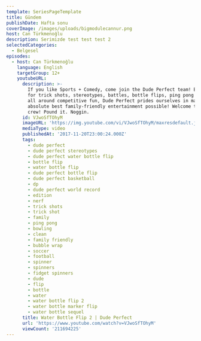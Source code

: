 ```yaml
---
template: SeriesPageTemplate
title: Gündem
publishDate: Hafta sonu
coverImage: /images/uploads/bigmodulecannur.png
host: Can Türkmenoğlu
description: Serimizde test test test 2
selectedCategories:
  - Belgesel
episodes:
  - host: Can Türkmenoğlu
    language: English
    targetGroup: 12+
    youtubeURL:
      description: >-
        If you like Sports + Comedy, come join the Dude Perfect team! Best known
        for trick shots, stereotypes, battles, bottle flips, ping pong shots and
        all around competitive fun, Dude Perfect prides ourselves in making the
        absolute best family-friendly entertainment possible! Welcome to the
        crew! Pound it. Noggin.
      id: VJwoSfTOhyM
      imageURL: 'https://img.youtube.com/vi/VJwoSfTOhyM/maxresdefault.jpg'
      mediaType: video
      publishedAt: '2017-11-20T23:00:24.000Z'
      tags:
        - dude perfect
        - dude perfect stereotypes
        - dude perfect water bottle flip
        - bottle flip
        - water bottle flip
        - dude perfect bottle flip
        - dude perfect basketball
        - dp
        - dude perfect world record
        - edition
        - nerf
        - trick shots
        - trick shot
        - family
        - ping pong
        - bowling
        - clean
        - family friendly
        - bubble wrap
        - soccer
        - football
        - spinner
        - spinners
        - fidget spinners
        - dude
        - flip
        - bottle
        - water
        - water bottle flip 2
        - water bottle marker flip
        - water bottle sequel
      title: Water Bottle Flip 2 | Dude Perfect
      url: 'https://www.youtube.com/watch?v=VJwoSfTOhyM'
      viewCount: '211694225'
---
```


